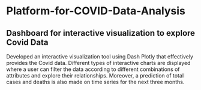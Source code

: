 # Platform-for-COVID-Data-Analysis
## Dashboard for interactive visualization to explore Covid Data
Developed an interactive visualization tool using Dash Plotly that effectively provides the Covid data. Different types of interactive charts are displayed where a user can filter the data according to different combinations of attributes and explore their relationships. Moreover, a prediction of total cases and deaths is also made on time series for the next three months. 
